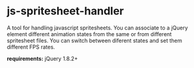 js-spritesheet-handler
============

A tool for handling javascript spritesheets. You can associate to a jQuery element different animation states from the same or from different spritesheet files. You can switch between diferent states and set them different FPS rates.


**requirements:**
jQuery 1.8.2+

